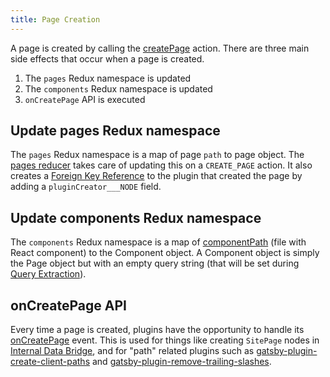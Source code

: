 ```yaml
---
title: Page Creation
---
```


A page is created by calling the [createPage](/docs/actions/#createPage) action. There are three main side effects that occur when a page is created.

1. The `pages` Redux namespace is updated
1. The `components` Redux namespace is updated
1. `onCreatePage` API is executed

## Update pages Redux namespace

The `pages` Redux namespace is a map of page `path` to page object. The [pages reducer](https://github.com/gatsbyjs/gatsby/blob/master/packages/gatsby/src/redux/reducers/pages.js) takes care of updating this on a `CREATE_PAGE` action. It also creates a [Foreign Key Reference](/docs/schema-gql-type/#foreign-key-reference-___node) to the plugin that created the page by adding a `pluginCreator___NODE` field.

## Update components Redux namespace

The `components` Redux namespace is a map of [componentPath](/docs/behind-the-scenes-terminology/#component) (file with React component) to the Component object. A Component object is simply the Page object but with an empty query string (that will be set during [Query Extraction](/docs/query-extraction/#store-queries-in-redux)).

## onCreatePage API

Every time a page is created, plugins have the opportunity to handle its [onCreatePage](/docs/node-apis/#onCreatePage) event. This is used for things like creating `SitePage` nodes in [Internal Data Bridge](/docs/internal-data-bridge/), and for "path" related plugins such as [gatsby-plugin-create-client-paths](/packages/gatsby-plugin-create-client-paths/) and [gatsby-plugin-remove-trailing-slashes](/packages/gatsby-plugin-remove-trailing-slashes/).

